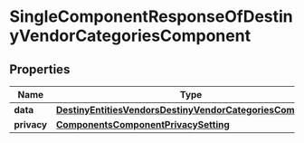 
# SingleComponentResponseOfDestinyVendorCategoriesComponent

## Properties
Name | Type | Description | Notes
------------ | ------------- | ------------- | -------------
**data** | [**DestinyEntitiesVendorsDestinyVendorCategoriesComponent**](DestinyEntitiesVendorsDestinyVendorCategoriesComponent.md) |  |  [optional]
**privacy** | [**ComponentsComponentPrivacySetting**](ComponentsComponentPrivacySetting.md) |  |  [optional]



